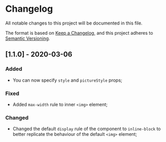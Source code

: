 # Changelog

All notable changes to this project will be documented in this file.

The format is based on [Keep a Changelog](https://keepachangelog.com/en/1.0.0/),
and this project adheres to [Semantic Versioning](https://semver.org/spec/v2.0.0.html).

## [1.1.0] - 2020-03-06

### Added

- You can now specify `style` and `pictureStyle` props;

### Fixed

- Added `max-width` rule to inner `<img>` element;

### Changed

- Changed the default `display` rule of the component to `inline-block` to better replicate the behaviour of the default `<img>` element;